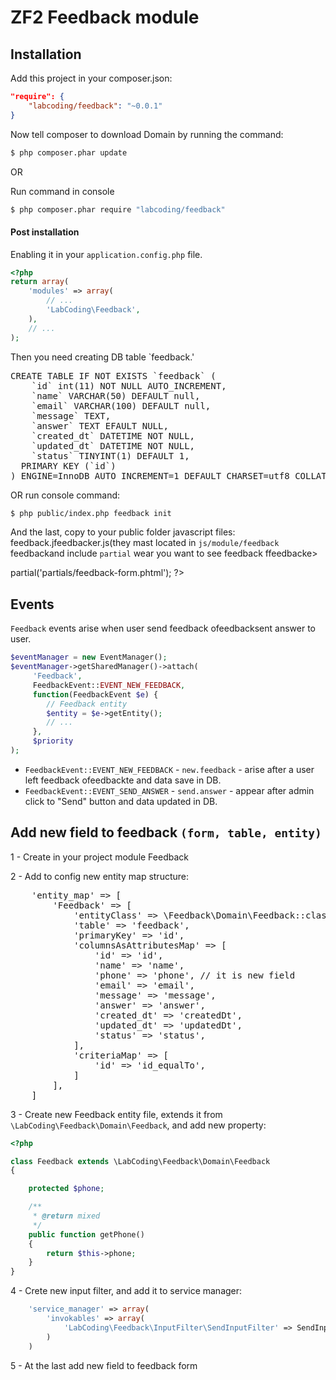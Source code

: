 # ZF2 Feedback module


## Installation

Add this project in your composer.json:

```json
"require": {
    "labcoding/feedback": "~0.0.1"
}
```

Now tell composer to download Domain by running the command:

```bash
$ php composer.phar update
```

OR 

Run command in console

```bash
$ php composer.phar require "labcoding/feedback"
```

#### Post installation

Enabling it in your `application.config.php` file.

```php
<?php
return array(
    'modules' => array(
        // ...
        'LabCoding\Feedback',
    ),
    // ...
);
```

Then you need creating DB table `feedback.'

<pre>
CREATE TABLE IF NOT EXISTS `feedback` (
    `id` int(11) NOT NULL AUTO_INCREMENT,
    `name` VARCHAR(50) DEFAULT null,
    `email` VARCHAR(100) DEFAULT null,
    `message` TEXT,
    `answer` TEXT EFAULT NULL,
    `created_dt` DATETIME NOT NULL,
    `updated_dt` DATETIME NOT NULL,
    `status` TINYINT(1) DEFAULT 1,
  PRIMARY KEY (`id`)
) ENGINE=InnoDB AUTO_INCREMENT=1 DEFAULT CHARSET=utf8 COLLATE=utf8_unicode_ci;
</pre>

OR run console command:

```bash
$ php public/index.php feedback init
```

And the last, copy to your public folder javascript files: feedback.jfeedbacker.js(they mast located in `js/module/feedback` feedbackand include `partial` wear you want to see feedback ffeedbacke>
<?= $this->partial('partials/feedback-form.phtml'); ?>
</pre>

## Events

`Feedback` events arise when user send feedback ofeedbacksent answer to user.
```php
$eventManager = new EventManager();
$eventManager->getSharedManager()->attach(
     'Feedback',
     FeedbackEvent::EVENT_NEW_FEEDBACK,
     function(FeedbackEvent $e) {
        // Feedback entity
        $entity = $e->getEntity();
        // ...
     },
     $priority
);
```

- `FeedbackEvent::EVENT_NEW_FEEDBACK` - `new.feedback` - arise after a user left feedback ofeedbackte and data save in DB.
- `FeedbackEvent::EVENT_SEND_ANSWER` - `send.answer` - appear after admin click to "Send" button and data updated in DB.

## Add new field to feedback `(form, table, entity)`

1 - Create in your project module Feedback

2 - Add to config new entity map structure:

<pre>
    'entity_map' => [
        'Feedback' => [
            'entityClass' => \Feedback\Domain\Feedback::class,
            'table' => 'feedback',
            'primaryKey' => 'id',
            'columnsAsAttributesMap' => [
                'id' => 'id',
                'name' => 'name',
                'phone' => 'phone', // it is new field
                'email' => 'email',
                'message' => 'message',
                'answer' => 'answer',
                'created_dt' => 'createdDt',
                'updated_dt' => 'updatedDt',
                'status' => 'status',
            ],
            'criteriaMap' => [
                'id' => 'id_equalTo',
            ]
        ],
    ]
</pre>

3 - Create new Feedback entity file, extends it from `\LabCoding\Feedback\Domain\Feedback`, and add new property:

```php
<?php

class Feedback extends \LabCoding\Feedback\Domain\Feedback
{

    protected $phone;

    /**
     * @return mixed
     */
    public function getPhone()
    {
        return $this->phone;
    }
}
```

4 - Crete new input filter, and add it to service manager:

```php
    'service_manager' => array(
        'invokables' => array(
            'LabCoding\Feedback\InputFilter\SendInputFilter' => SendInputFilter::class,
        )
    )
```

5 - At the last add new field to feedback form

